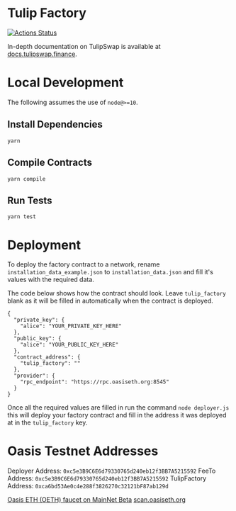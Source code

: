 # Tulip Factory

[![Actions Status](https://github.com/tulipswap/tulipswap-core/workflows/CI/badge.svg)](https://github.com/tulipswap/tulipswap-core/actions)

In-depth documentation on TulipSwap is available at [docs.tulipswap.finance](https://docs.tulipswap.finance/).

# Local Development

The following assumes the use of `node@>=10`.

## Install Dependencies

`yarn`

## Compile Contracts

`yarn compile`

## Run Tests

`yarn test`

# Deployment

To deploy the factory contract to a network, rename `installation_data_example.json`
to `installation_data.json` and fill it's values with the required data.

The code below shows how the contract should look. Leave `tulip_factory` blank
as it will be filled in automatically when the contract is deployed.

```
{
  "private_key": {
    "alice": "YOUR_PRIVATE_KEY_HERE"
  },
  "public_key": {
    "alice": "YOUR_PUBLIC_KEY_HERE"
  },
  "contract_address": {
    "tulip_factory": ""
  },
  "provider": {
    "rpc_endpoint": "https://rpc.oasiseth.org:8545"
  }
}
```

Once all the required values are filled in run the command `node deployer.js`
this will deploy your factory contract and fill in the address it was deployed at
in the `tulip_factory` key.

# Oasis Testnet Addresses

Deployer Address: `0xc5e3B9C6E6d79330765d240eb12f3BB7A5215592`
FeeTo Address: `0xc5e3B9C6E6d79330765d240eb12f3BB7A5215592`
TulipFactory Address: `0xca6bd53Ae0c4e288f3826270c32121bF87ab129d`

[Oasis ETH (OETH) faucet on MainNet Beta](http://faucet.oasiseth.org/)
[scan.oasiseth.org](http://scan.oasiseth.org/)
